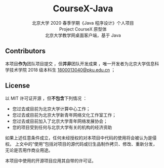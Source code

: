 <div align="center">
    <h1>CourseX-Java</h1>
    北京大学 2020 春季学期《Java 程序设计》个人项目<br>
    Project CourseX 原型体<br>
    北京大学教学网桌面客户端，基于 Java
</div>

## Contributors

本项目**作为**团队项目提交 ，但**并非**团队开发成果 ，唯一开发者为北京大学信息科学技术学院 2018 级本科生 1800013040@pku.edu.cn ；

## License

以 MIT 许可证开源 ，但**不包含**下列情况 ：

+ 您过去或目前为北京大学计算中心工作；
+ 您过去或目前为北京大学新青年网络文化工作室工作；
+ 您过去或目前加入了北京大学青年网络发展协会；
+ 您的项目受到任何与北京大学有关的机构的经济资助

如果上述任意条件成立，任何未经授权的对本项目中代码的使用将会被认为是侵权。
上文中的“使用”包括对项目的源代码或衍生品制作拷贝、修改、重新分发，无论是否用作商业用途。

本项目中使用的开源项目应用其自带的许可证。
